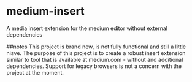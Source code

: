 # medium-insert
A media insert extension for the medium editor without external dependencies

##notes
This project is brand new, is not fully functional and still a little niave. The purpose of this project is to create a robust insert extension similar to tool that is available at medium.com - without and additional dependencies. Support for legacy browsers is not a concern with the project at the moment. 